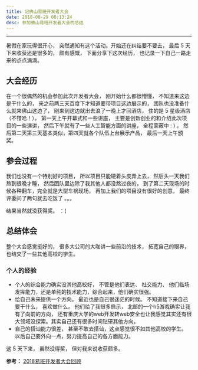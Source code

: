 ```yaml
---
title: 记佛山易班开发者大会
date: 2018-08-29 00:13:24
desc: 参加佛山易班开发者大会的总结
---
```


---

暑假在家玩得很开心， 突然通知有这个活动。开始还在纠结要不要去， 最后 5 天下来收获还是很多的， 颇有感慨， 下面分享下这次经历， 也记录一下自己一路走来的点点滴滴。

<!-- more -->

## 大会经历

在一个很偶然的机会参加此次开发者大会， 刚开始什么都很懵懂， 不知道来这边是干什么的， 来之前两三天百度下才知道要带项目这边展示的， 团队也没准备什么就来佛山这边了， 刚来到这边就出去浪了一晚上才回酒店， 住的是 5 星级酒店（不错哈！）， 第一天上午开幕式和一些讲座， 主要是创新创业的和介绍此次项目的一些演讲， 然后下午就有了一些人工智能方面的讲座， 全程蒙蔽中 : ) 。 然后第二天第三天基本类似，第四天就各个队伍上台展示产品， 最后一天上午颁奖。

## 参会过程

我们也没有一个特别好的项目， 所以项目只能硬着头皮弄上去， 然后头一天我们熬到很晚才睡， 然后团队里边除了我其他人都没熬过夜的， 到了第二天现场的时候各种翻车，完全就是大型车祸现场， 再加上我们的项目没有很好的创意， 最终评委问了两句就去吃饭了 。。。

结果当然就没获得奖。 ：( 

## 总结体会

整个大会感觉挺好的， 很多大公司的大咖讲一些前沿的技术， 拓宽自己的眼界， 也结交了一些其他高校的学生。

### 个人的经验

- 个人的综合能力确实没其他高校好， 不管是他们表达、 社交能力、 他们临场发挥能力，还是单纯的技术能力，综合起来，他们确实很强。
- 给自己未来提供一个方向。 最近也是自己很迷茫的时候。 不知道接下来自己要干什么， 喜欢做什么。 他们给了我很多启示， 北邮的一个h5游戏确实让我有了向前的方向， 还有重庆大学的web开发转web安全也让我感觉其实还有很大领域没探索。其实自己还有很多时间钻研其他方向。
- 自己的搭讪能力很差， 甚至不敢去搭讪，这点感觉很不如其他高校的学生。 以后自己要外向一点，努力提高自己的各方面能力。

这 5 天下来， 虽然没得奖， 但对我来说收获颇多。 



**参考：** [2018易班开发者大会回顾](https://v.qq.com/x/page/q07701cy4ag.html)



